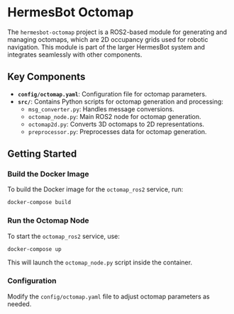 # HermesBot Octomap

The `hermesbot-octomap` project is a ROS2-based module for generating and managing octomaps, which are 2D occupancy grids used for robotic navigation. 
This module is part of the larger HermesBot system and integrates seamlessly with other components.

## Key Components

- **`config/octomap.yaml`**: Configuration file for octomap parameters.
- **`src/`**: Contains Python scripts for octomap generation and processing:
  - `msg_converter.py`: Handles message conversions.
  - `octomap_node.py`: Main ROS2 node for octomap generation.
  - `octomap2d.py`: Converts 3D octomaps to 2D representations.
  - `preprocessor.py`: Preprocesses data for octomap generation.

## Getting Started

### Build the Docker Image

To build the Docker image for the `octomap_ros2` service, run:

```bash
docker-compose build
```

### Run the Octomap Node

To start the `octomap_ros2` service, use:

```bash
docker-compose up
```

This will launch the `octomap_node.py` script inside the container.

### Configuration

Modify the `config/octomap.yaml` file to adjust octomap parameters as needed.

